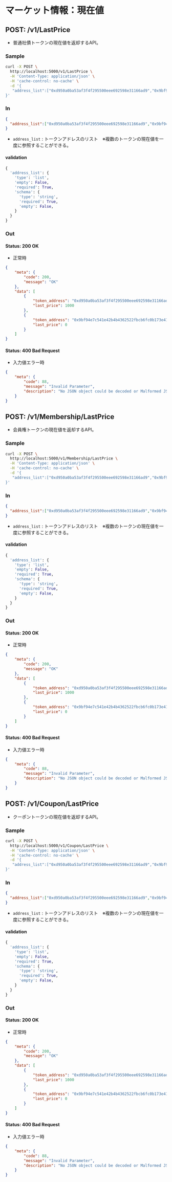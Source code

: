 # マーケット情報：現在値

## POST: /v1/LastPrice
* 普通社債トークンの現在値を返却するAPI。

### Sample
```sh
curl -X POST \
  http://localhost:5000/v1/LastPrice \
  -H 'Content-Type: application/json' \
  -H 'cache-control: no-cache' \
  -d '{  
   "address_list":["0xd950a0ba53af3f4f295500eee692598e31166ad9","0x9bf94e7c541e42b4b4362522fbcb6fc0b173e415"]
}'
```

### In
```json
{  
  "address_list":["0xd950a0ba53af3f4f295500eee692598e31166ad9","0x9bf94e7c541e42b4b4362522fbcb6fc0b173e415"]
}
```
* `address_list` : トークンアドレスのリスト　※複数のトークンの現在値を一度に参照することができる。

#### validation
```py
{
  'address_list': {
    'type': 'list',
    'empty': False,
    'required': True,
    'schema': {
      'type': 'string',
      'required': True,
      'empty': False,
    }
  }
}
```

### Out

#### Status: 200 OK
* 正常時

```json
{
    "meta": {
        "code": 200,
        "message": "OK"
    },
    "data": [
        {
            "token_address": "0xd950a0ba53af3f4f295500eee692598e31166ad9",
            "last_price": 1000
        },
        {
            "token_address": "0x9bf94e7c541e42b4b4362522fbcb6fc0b173e415",
            "last_price": 0
        }
    ]
}
```

#### Status: 400 Bad Request
* 入力値エラー時

```json
{
    "meta": {
        "code": 88,
        "message": "Invalid Parameter",
        "description": "No JSON object could be decoded or Malformed JSON"
    }
}
```

## POST: /v1/Membership/LastPrice
* 会員権トークンの現在値を返却するAPI。

### Sample
```sh
curl -X POST \
  http://localhost:5000/v1/Membership/LastPrice \
  -H 'Content-Type: application/json' \
  -H 'cache-control: no-cache' \
  -d '{  
   "address_list":["0xd950a0ba53af3f4f295500eee692598e31166ad9","0x9bf94e7c541e42b4b4362522fbcb6fc0b173e415"]
}'
```

### In
```json
{  
  "address_list":["0xd950a0ba53af3f4f295500eee692598e31166ad9","0x9bf94e7c541e42b4b4362522fbcb6fc0b173e415"]
}
```
* `address_list` : トークンアドレスのリスト　※複数のトークンの現在値を一度に参照することができる。

#### validation
```py
{
  'address_list': {
    'type': 'list',
    'empty': False,
    'required': True,
    'schema': {
      'type': 'string',
      'required': True,
      'empty': False,
    }
  }
}
```

### Out

#### Status: 200 OK
* 正常時

```json
{
    "meta": {
        "code": 200,
        "message": "OK"
    },
    "data": [
        {
            "token_address": "0xd950a0ba53af3f4f295500eee692598e31166ad9",
            "last_price": 1000
        },
        {
            "token_address": "0x9bf94e7c541e42b4b4362522fbcb6fc0b173e415",
            "last_price": 0
        }
    ]
}
```

#### Status: 400 Bad Request
* 入力値エラー時

```json
{
    "meta": {
        "code": 88,
        "message": "Invalid Parameter",
        "description": "No JSON object could be decoded or Malformed JSON"
    }
}
```


## POST: /v1/Coupon/LastPrice
* クーポントークンの現在値を返却するAPI。

### Sample
```sh
curl -X POST \
  http://localhost:5000/v1/Coupon/LastPrice \
  -H 'Content-Type: application/json' \
  -H 'cache-control: no-cache' \
  -d '{  
   "address_list":["0xd950a0ba53af3f4f295500eee692598e31166ad9","0x9bf94e7c541e42b4b4362522fbcb6fc0b173e415"]
}'
```

### In
```json
{  
  "address_list":["0xd950a0ba53af3f4f295500eee692598e31166ad9","0x9bf94e7c541e42b4b4362522fbcb6fc0b173e415"]
}
```
* `address_list` : トークンアドレスのリスト　※複数のトークンの現在値を一度に参照することができる。

#### validation
```py
{
  'address_list': {
    'type': 'list',
    'empty': False,
    'required': True,
    'schema': {
      'type': 'string',
      'required': True,
      'empty': False,
    }
  }
}
```

### Out

#### Status: 200 OK
* 正常時

```json
{
    "meta": {
        "code": 200,
        "message": "OK"
    },
    "data": [
        {
            "token_address": "0xd950a0ba53af3f4f295500eee692598e31166ad9",
            "last_price": 1000
        },
        {
            "token_address": "0x9bf94e7c541e42b4b4362522fbcb6fc0b173e415",
            "last_price": 0
        }
    ]
}
```

#### Status: 400 Bad Request
* 入力値エラー時

```json
{
    "meta": {
        "code": 88,
        "message": "Invalid Parameter",
        "description": "No JSON object could be decoded or Malformed JSON"
    }
}
```
